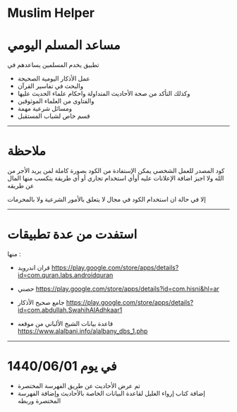 # Muslim Helper
# مساعد المسلم اليومي
 تطبيق يخدم المسلمين يساعدهم في 
 - عمل الأذكار اليومية الصحيحة
 - والبحث في تفاسير القرآن
 - وكذلك التأكد من صحة الأحاديث المتداولة واحكام علماء الحديث عليها 
 - والفتاوى من العلماء الموثوقين 
 - ومسائل شرعية مهمة
 - قسم خاص لشباب المستقبل
 
  --------------------
  # ملاحظة
   كود المصدر للعمل الشخصي يمكن الإستفادة من الكود بصورة كاملة لمن يريد الأجر من الله ولا اجيز اضافة الإعلانات عليه أوأي استخدام تجاري 
   أو أي طريقة يتكسب منها المال عن طريقه 
   
   إلا في حالة ان استخدام الكود في مجال لا يتعلق بالأمور الشرعية ولا بالمحرمات 
   
   --------------------
   # استفدت من عدة تطبيقات
   منها :
   - قران اندرويد
   https://play.google.com/store/apps/details?id=com.quran.labs.androidquran
   
   -  حصني
   https://play.google.com/store/apps/details?id=com.hisni&hl=ar
   
   - جامع صحيح الأذكار
   https://play.google.com/store/apps/details?id=com.abdullah.SwahihAlAdhkaar1
   
   - قاعدة بيانات الشيخ الألباني من موقعه
  https://www.alalbani.info/alalbany_dbs_1.php



---------------------------
# في يوم 1440/06/01
- تم عرض الأحاديث عن طريق الفهرسة المختصرة
- إضافة كتاب إرواء الغليل لقاعدة البيانات الخاصة بالأحاديث وإضافة الفهرسة المختصرة وربطه
